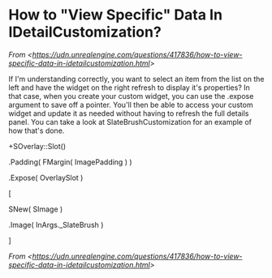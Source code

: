 # **How to "View Specific" Data In IDetailCustomization?**

*From &lt;<https://udn.unrealengine.com/questions/417836/how-to-view-specific-data-in-idetailcustomization.html>>*

If I'm understanding correctly, you want to select an item from the list on the left and have the widget on the right refresh to display it's properties? In that case, when you create your custom widget, you can use the .expose argument to save off a pointer. You'll then be able to access your custom widget and update it as needed without having to refresh the full details panel. You can take a look at SlateBrushCustomization for an example of how that's done.

\+SOverlay::Slot()

.Padding( FMargin( ImagePadding ) )

.Expose( OverlaySlot )

\[

SNew( SImage )

.Image( InArgs.\_SlateBrush )

]

*From &lt;<https://udn.unrealengine.com/questions/417836/how-to-view-specific-data-in-idetailcustomization.html>>*
